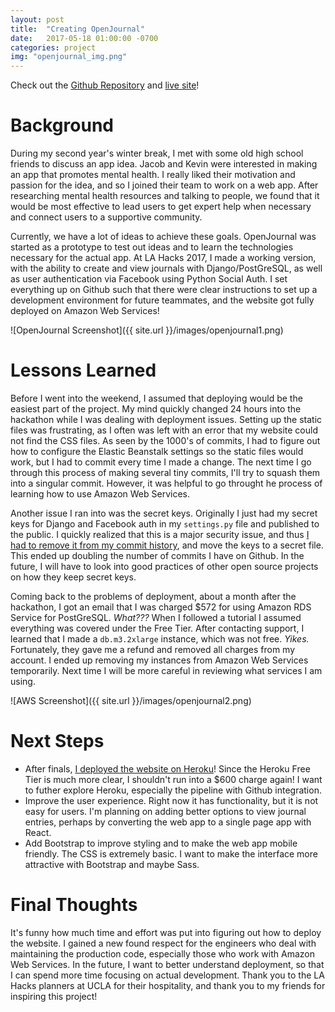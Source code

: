 ```yaml
---
layout: post
title:  "Creating OpenJournal"
date:   2017-05-18 01:00:00 -0700
categories: project
img: "openjournal_img.png"
---
```

Check out the [Github Repository](https://github.com/MichaelTamaki/OpenJournal) and [live site](https://warm-reaches-94999.herokuapp.com/)!

# Background
During my second year's winter break, I met with some old high school friends to discuss an app idea. Jacob and Kevin were interested in making an app that promotes mental health. I really liked their motivation and passion for the idea, and so I joined their team to work on a web app. After researching mental health resources and talking to people, we found that it would be most effective to lead users to get expert help when necessary and connect users to a supportive community.

Currently, we have a lot of ideas to achieve these goals. OpenJournal was started as a prototype to test out ideas and to learn the technologies necessary for the actual app. At LA Hacks 2017, I made a working version, with the ability to create and view journals with Django/PostGreSQL, as well as user authentication via Facebook using Python Social Auth. I set everything up on Github such that there were clear instructions to set up a development environment for future teammates, and the website got fully deployed on Amazon Web Services!

![OpenJournal Screenshot]({{ site.url }}/images/openjournal1.png)

# Lessons Learned
Before I went into the weekend, I assumed that deploying would be the easiest part of the project. My mind quickly changed 24 hours into the hackathon while I was dealing with deployment issues. Setting up the static files was frustrating, as I often was left with an error that my website could not find the CSS files. As seen by the 1000's of commits, I had to figure out how to configure the Elastic Beanstalk settings so the static files would work, but I had to commit every time I made a change. The next time I go through this process of making several tiny commits, I'll try to squash them into a singular commit. However, it was helpful to go throught he process of learning how to use Amazon Web Services.

Another issue I ran into was the secret keys. Originally I just had my secret keys for Django and Facebook auth in my `settings.py` file and published to the public. I quickly realized that this is a major security issue, and thus [I had to remove it from my commit history](https://help.github.com/articles/removing-sensitive-data-from-a-repository/), and move the keys to a secret file. This ended up doubling the number of commits I have on Github. In the future, I will have to look into good practices of other open source projects on how they keep secret keys.

Coming back to the problems of deployment, about a month after the hackathon, I got an email that I was charged $572 for using Amazon RDS Service for PostGreSQL. *What???* When I followed a tutorial I assumed everything was covered under the Free Tier. After contacting support, I learned that I made a `db.m3.2xlarge` instance, which was not free. *Yikes.* Fortunately, they gave me a refund and removed all charges from my account. I ended up removing my instances from Amazon Web Services temporarily. Next time I will be more careful in reviewing what services I am using.

![AWS Screenshot]({{ site.url }}/images/openjournal2.png)

# Next Steps
- After finals, [I deployed the website on Heroku](https://warm-reaches-94999.herokuapp.com/)! Since the Heroku Free Tier is much more clear, I shouldn't run into a $600 charge again! I want to futher explore Heroku, especially the pipeline with Github integration.  
- Improve the user experience. Right now it has functionality, but it is not easy for users. I'm planning on adding better options to view journal entries, perhaps by converting the web app to a single page app with React.  
- Add Bootstrap to improve styling and to make the web app mobile friendly. The CSS is extremely basic. I want to make the interface more attractive with Bootstrap and maybe Sass.  

# Final Thoughts
It's funny how much time and effort was put into figuring out how to deploy the website. I gained a new found respect for the engineers who deal with maintaining the production code, especially those who work with Amazon Web Services. In the future, I want to better understand deployment, so that I can spend more time focusing on actual development. Thank you to the LA Hacks planners at UCLA for their hospitality, and thank you to my friends for inspiring this project!